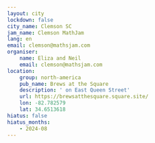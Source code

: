 ```yaml
---
layout: city
lockdown: false
city_name: Clemson SC
jam_name: Clemson MathJam
lang: en
email: clemson@mathsjam.com
organiser:
    name: Eliza and Neil
    email: clemson@mathsjam.com
location:
    group: north-america
    pub_name: Brews at the Square
    description: ' on East Queen Street'
    url: https://brewsatthesquare.square.site/
    lon: -82.782579
    lat: 34.6513618
hiatus: false
hiatus_months:
    - 2024-08
---
```


